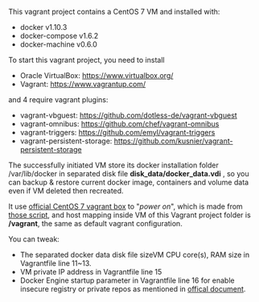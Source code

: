 This vagrant project contains a CentOS 7 VM and installed with:

-	docker v1.10.3
-	docker-compose v1.6.2
-	docker-machine v0.6.0

To start this vagrant project, you need to install

-	Oracle VirtualBox: https://www.virtualbox.org/
-	Vagrant: https://www.vagrantup.com/

and 4 require vagrant plugins:

-	vagrant-vbguest: https://github.com/dotless-de/vagrant-vbguest
-	vagrant-omnibus: https://github.com/chef/vagrant-omnibus
-	vagrant-triggers: https://github.com/emyl/vagrant-triggers
-	vagrant-persistent-storage: https://github.com/kusnier/vagrant-persistent-storage

The successfully initiated VM store its docker installation folder /var/lib/docker in separated disk file **disk_data/docker_data.vdi** , so you can backup & restore current docker image, containers and volume data even if VM deleted then recreated.

It use [official CentOS 7 vagrant box](https://vagrantcloud.com/centos/boxes/7) to "*power on*", which is made from [those script](https://github.com/CentOS/sig-cloud-instance-build/tree/master/vagrant), and host mapping inside VM of this Vagrant project folder is **/vagrant**, the same as default vagrant configuration.

You can tweak:

-	The separated docker data disk file sizeVM CPU core(s), RAM size in Vagrantfile line 11~13.
-	VM private IP address in Vagrantfile line 15
-	Docker Engine startup parameter in Vagrantfile line 16 for enable insecure registry or private repos as mentioned in [offical document](https://docs.docker.com/registry/insecure/).
